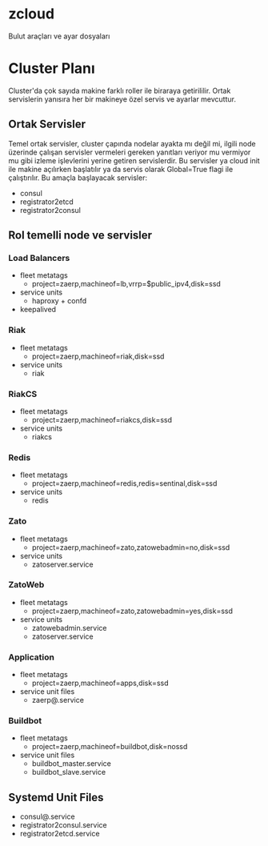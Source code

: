 # zcloud
Bulut araçları ve ayar dosyaları


# Cluster Planı

Cluster'da çok sayıda makine farklı roller ile biraraya getirililir. Ortak servislerin yanısıra her bir makineye özel servis ve ayarlar mevcuttur. 

## Ortak Servisler
Temel ortak servisler, cluster çapında nodelar ayakta mı değil mi, ilgili node üzerinde çalışan servisler vermeleri gereken yanıtları veriyor mu vermiyor mu gibi izleme işlevlerini yerine getiren servislerdir. Bu servisler ya cloud init ile makine açılırken başlatılır ya da servis olarak Global=True flagi ile çalıştırılır. Bu amaçla başlayacak servisler:

* consul
* registrator2etcd
* registrator2consul

## Rol temelli node ve servisler
### Load Balancers
* fleet metatags
	* project=zaerp,machineof=lb,vrrp=$public_ipv4,disk=ssd
* service units
	* haproxy + confd
* keepalived

### Riak
* fleet metatags
	* project=zaerp,machineof=riak,disk=ssd
* service units
	* riak

### RiakCS
* fleet metatags
	* project=zaerp,machineof=riakcs,disk=ssd
* service units
	* riakcs

### Redis
* fleet metatags
	* project=zaerp,machineof=redis,redis=sentinal,disk=ssd
* service units
	* redis

### Zato
* fleet metatags
	* project=zaerp,machineof=zato,zatowebadmin=no,disk=ssd
* service units
	* zatoserver.service

### ZatoWeb
* fleet metatags
	* project=zaerp,machineof=zato,zatowebadmin=yes,disk=ssd
* service units
	* zatowebadmin.service
	* zatoserver.service

### Application
* fleet metatags
	* project=zaerp,machineof=apps,disk=ssd
* service unit files
	* zaerp@.service

### Buildbot
* fleet metatags
	* project=zaerp,machineof=buildbot,disk=nossd
* service unit files
	* buildbot_master.service
	* buildbot_slave.service


## Systemd Unit Files
* consul@.service
* registrator2consul.service
* registrator2etcd.service
